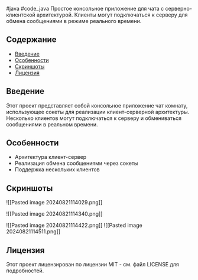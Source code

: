 #java #code_java 
Простое консольное приложение для чата с серверно-клиентской архитектурой. Клиенты могут подключаться к серверу для обмена сообщениями в режиме реального времени.

## Содержание
- [Введение](#введение)
- [Особенности](#особенности)
- [Скриншоты](#Скриншоты) 
- [Лицензия](#лицензия)

## Введение
Этот проект представляет собой консольное приложение чат комнату, использующее сокеты для реализации клиент-серверной архитектуры. Несколько клиентов могут подключаться к серверу и обмениваться сообщениями в реальном времени.

## Особенности
- Архитектура клиент-сервер
- Реализация обмена сообщениями через сокеты
- Поддержка нескольких клиентов

## Скриншоты
![[Pasted image 20240821114029.png]]

![[Pasted image 20240821114340.png]]

![[Pasted image 20240821114422.png]]
![[Pasted image 20240821114511.png]]
## Лицензия
Этот проект лицензирован по лицензии MIT - см. файл LICENSE для подробностей.



